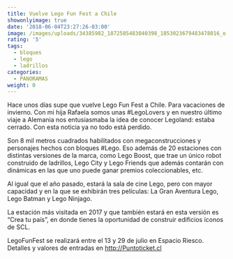 ```yaml
---
title: Vuelve Lego Fun Fest a Chile
showonlyimage: true
date: '2018-06-04T23:27:26-03:00'
image: /images/uploads/34385982_1872585483040398_1853023679483478016_o.jpg
rating: '5'
tags:
  - bloques
  - lego
  - ladrillos
categories:
  - PANORAMAS
weight: 0
---
```

Hace unos días supe que vuelve Lego Fun Fest a Chile. Para vacaciones de invierno. Con mi hija Rafaela somos unas #LegoLovers y en nuestro último viaje a Alemania nos entusiasmaba la idea de conocer Legoland: estaba cerrado. Con esta noticia ya no todo está perdido.

<!--more-->

Son 8 mil metros cuadrados habilitados con megaconstrucciones y personajes hechos con bloques #Lego. Eso además de 20 estaciones con distintas versiones de la marca, como Lego Boost, que trae un único robot construido de ladrillos, Lego City y Lego Friends que además contarán con dinámicas en las que uno puede ganar premios coleccionables, etc.

Al igual que el año pasado, estará la sala de cine Lego, pero con mayor capacidad y en la que se exhibirán tres películas: La Gran Aventura Lego, Lego Batman y Lego Ninjago.

La estación más visitada en 2017 y que también estará en esta versión es “Crea tu país”, en donde tienes la oportunidad de construir edificios íconos de SCL.

LegoFunFest se realizará entre el 13 y 29 de julio en Espacio Riesco. Detalles y valores de entradas en http://Puntoticket.cl
